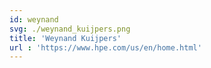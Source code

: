 ```yaml
---
id: weynand
svg: ./weynand_kuijpers.png
title: 'Weynand Kuijpers'
url : 'https://www.hpe.com/us/en/home.html'
---
```



